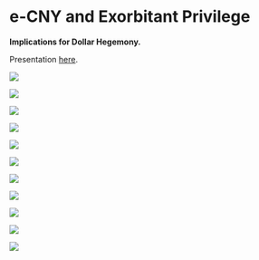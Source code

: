 **e-CNY and Exorbitant Privilege**
==================================

**Implications for Dollar Hegemony.**

Presentation [here](https://www.sinoglobalcapital.com/static/files/pdf/e-cny_presentation.pdf).

![](https://miro.medium.com/max/1400/1*82dqIFvJCJbkchI_3v2QxQ.jpeg)

![](https://miro.medium.com/max/1400/1*NxpVb-uMAd9mrIvYoYk24A.jpeg)

![](https://miro.medium.com/max/1400/1*BW_6Ni4aSD8eGhCcQEJWEA.png)

![](https://miro.medium.com/max/1400/1*b9E9k6q1GQ-NqDSATfNP5A.jpeg)

![](https://miro.medium.com/max/1400/1*D4XBtxN_PyBtVU7SnL_xig.jpeg)

![](https://miro.medium.com/max/1400/1*pj9IbjgxxxBMSHmom_VGiA.jpeg)

![](https://miro.medium.com/max/1400/1*sIumvYnck13e7zCmrvKWeA.jpeg)

![](https://miro.medium.com/max/1400/1*Lct5ZuSO8uZxIRg-XHKhuw.jpeg)

![](https://miro.medium.com/max/1400/1*vOdtGJCawmB3tUS5aigL5w.jpeg)

![](https://miro.medium.com/max/1400/1*6V3OqKizWIkQW-3cZqK58w.jpeg)

![](https://miro.medium.com/max/1400/1*d4KsVc90tL-yuOfbgSCd2Q.jpeg)

